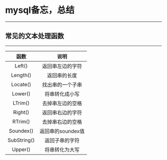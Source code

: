 # **mysql备忘，总结**
---
## **常见的文本处理函数**
--- 



**函数** | **说明**
:-: | :-:
Left() | 返回串左边的字符
Length() | 返回串的长度
Locate() | 找出串的一个子串
Lower() | 将串转化成小写
LTrim() | 去掉串左边的空格
Right() | 返回串右边的字符
RTrim() | 去掉串右边的空格
Soundex() | 返回串的soundex值
SubString() |返回子串的字符
Upper() | 将串转化为大写

